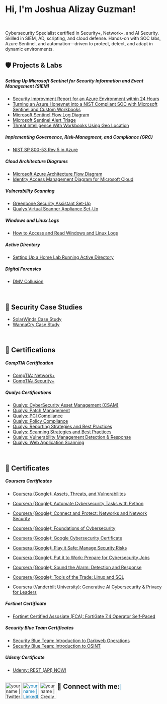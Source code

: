 <h1>Hi, I'm Joshua Alizay Guzman! <a href="https://www.linkedin.com/in/guzmanjoshua/"> </a></h1>
</br>

Cybersecurity Specialist certified in Security+, Network+, and AI Security. Skilled in SIEM, AD, scripting, and cloud defense. Hands-on with SOC labs, Azure Sentinel, and automation—driven to protect, detect, and adapt in dynamic environments.

 <h2>🛡️ Projects & Labs </h2>

 <h5> Setting Up Microsoft Sentinel for Security Information and Event Management (SIEM) </h5> 

- [Security Improvment Report for an Azure Environment within 24 Hours](https://github.com/guzmanjoshua/Cybersecurity-Projects/blob/main/Before%20and%20After%20Honeynet%20Report.md)
- [Turning an Azure Honeynet into a NIST Compliant SOC with Microsoft Sentinel and Custom Workbooks](https://github.com/guzmanjoshua/Cybersecurity-Projects/blob/main/Turning%20an%20Azure%20Honeynet%20into%20a%20NIST%20Compliant%20SOC.md)
- [Microsoft Sentinel Flow Log Diagram](https://github.com/guzmanjoshua/Diagrams/blob/main/Azure%20Microsoft%20Sentinal%20Flow%20Chart.png)
- [Microsoft Sentinel Alert Triage](https://github.com/guzmanjoshua/Incident-Report/blob/main/Incidents%20Home%20Page.md)
- [Threat Intelligence With Workbooks Using Geo Location](https://github.com/guzmanjoshua/Cybersecurity-Projects/blob/main/Workbooks%20and%20Geo%20Locations.md)

 <h5> Implementing Governence, Risk-Managment, and Compliance (GRC)</h5> 
 
- [NIST SP 800-53 Rev 5 in Azure](https://github.com/guzmanjoshua/Cybersecurity-Projects/blob/main/NIST%20SP%20800-53%20Rev%205%20in%20Azure.md)

 <h5> Cloud Architecture Diagrams </h5> 
 
 - [Microsoft Azure Architecture Flow Diagram](https://github.com/guzmanjoshua/Diagrams/blob/main/Azure%20Diagram.png)
 - [Identity Access Management Diagram for Microsoft Cloud](https://github.com/guzmanjoshua/Diagrams/blob/main/Microsoft%20Role%20Hierarchy.png)

 <h5> Vulnerability Scanning </h5> 
  
- [Greenbone Security Assistant Set-Up](https://github.com/guzmanjoshua/Scanners/blob/main/Greenbone%20Security%20Assistant%20Set-Up.md)
- [Qualys Virtual Scanner Appliance Set-Up](https://github.com/guzmanjoshua/Scanners/blob/main/Qualys%20Virtual%20Scanner%20Appliance%20Set-Up.md)

 <h5> Windows and Linux Logs </h5>

 - [How to Access and Read Windows and Linux Logs](https://github.com/guzmanjoshua/Cybersecurity-Projects/blob/main/How%20to%20Access%20and%20Read%20Windows%20and%20Linux%20Logs.md)

 <h5> Active Directory </h5> 
 
 - [Setting Up a Home Lab Running Active Directory](https://github.com/guzmanjoshua/Cybersecurity-Projects/blob/main/Setup%20a%20Home%20Lab%20Running%20Active%20Directory.md)

 <h5> Digital Forensics </h5> 
  
- [DMV Collusion](https://github.com/guzmanjoshua/Cybersecurity-Projects/blob/main/Digitial%20Forensics.md)
  
</br>

<h2>📖 Security Case Studies</h2>

- [SolarWinds Case Study](https://github.com/guzmanjoshua/Case-Studies/blob/main/SolarWinds%20Sunburst%20Case%20Study.md)
- [WannaCry Case Study](https://github.com/guzmanjoshua/Case-Studies/blob/main/WannaCry%20Case%20Study.md)
</br> 

<h2>📜 Certifications </h2>

<h5> CompTIA Certification</h5>

  - [CompTIA: Network+](https://github.com/guzmanjoshua/Qualifications/blob/main/Joshua%20Guzman%20CompTIA%20Network%2B%20ce%20certificate-1.png)
  - [CompTIA: Security+](https://github.com/guzmanjoshua/Qualifications/blob/main/CompTIA%20Security%2B%20Pic.jpg)

<h5> Qualys Certifications</h5> 

  - [Qualys: CyberSecurity Asset Management (CSAM)](https://github.com/guzmanjoshua/Qualifications/blob/main/Joshua%20Guzman-CSAM-course-completion.pdf)
  - [Qualys: Patch Management](https://github.com/guzmanjoshua/Qualifications/blob/main/Joshua%20Guzman-PM-course-completion.pdf)
  - [Qualys: PCI Compliance](https://github.com/guzmanjoshua/Qualifications/blob/main/Joshua%20Guzman-PCI-Compliance-course-completion.pdf)
  - [Qualys: Policy Compliance](https://github.com/guzmanjoshua/Qualifications/blob/main/Joshua%20Guzman-PC-course-completion.pdf)
  - [Qualys: Reporting Strategies and Best Practices](https://github.com/guzmanjoshua/Qualifications/blob/main/Joshua%20Guzman-RSBP-course-completion.pdf)
  - [Qualys: Scanning Strategies and Best Practices](https://github.com/guzmanjoshua/Qualifications/blob/main/Joshua%20Guzman-SSBP-course-completion.pdf)
  - [Qualys: Vulnerability Management Detection & Response](https://github.com/guzmanjoshua/Qualifications/blob/main/Joshua%20Guzman-VMDR-course-completion.pdf)
  - [Qualys: Web Application Scanning](https://github.com/guzmanjoshua/Qualifications/blob/main/Joshua%20Guzman-WAS-course-completion.pdf)
 </br>

<h2>📃 Certificates </h2>

<h5> Coursera Certificates</h5> 

  - [Coursera (Google): Assets, Threats, and Vulnerabilites](https://github.com/guzmanjoshua/Qualifications/blob/main/Coursera%20Google%20Certificate%205.pdf)
  - [Coursera (Google): Automate Cybersecurity Tasks with Python](https://github.com/guzmanjoshua/Qualifications/blob/main/Coursera%20Google%20Certificate%207.pdf)
  - [Coursera (Google): Connect and Protect: Networks and Network Security](https://github.com/guzmanjoshua/Qualifications/blob/main/Coursera%20Google%20Certificate%203.pdf)
  - [Coursera (Google): Foundations of Cybersecurity](https://github.com/guzmanjoshua/Qualifications/blob/main/Coursera%20Google%20Certificate%201.pdf)
  - [Coursera (Google): Google Cybersecurity Certificate](https://github.com/guzmanjoshua/Qualifications/blob/main/Coursera%20Google%20Certificate%20ALL.pdf)
  - [Coursera (Google): Play it Safe: Manage Security Risks](https://github.com/guzmanjoshua/Qualifications/blob/main/Coursera%20Google%20Certificate%202.pdf)
  - [Coursera (Google): Put it to Work: Prepare for Cybersecurity Jobs](https://github.com/guzmanjoshua/Qualifications/blob/main/Coursera%20Google%20Certificate%208.pdf)
  - [Coursera (Google): Sound the Alarm: Detection and Response](https://github.com/guzmanjoshua/Qualifications/blob/main/Coursera%20Google%20Certificate%206.pdf)
  - [Coursera (Google): Tools of the Trade: Linux and SQL](https://github.com/guzmanjoshua/Qualifications/blob/main/Coursera%20Google%20Certificate%204.pdf)

  - [Coursera (Vanderbilt University): Generative AI Cybersecurity & Privacy for Leaders](https://github.com/guzmanjoshua/Qualifications/blob/main/VU%20Cybersecurity%20Pic.jpg)

<h5> Fortinet Certificate</h5> 

  - [Fortinet Certified Assosiate (FCA): FortiGate 7.4 Operator Self-Paced](https://github.com/guzmanjoshua/Qualifications/blob/main/Course_Completion_Certificate-1.png)

<h5> Security Blue Team Certificates</h5> 

  - [Security Blue Team: Introduction to Darkweb Operations](https://github.com/guzmanjoshua/Qualifications/blob/main/Introduction%20to%20Dark%20Web%20Operations-course.pdf)
  - [Security Blue Team: Introduction to OSINT](https://github.com/guzmanjoshua/Qualifications/blob/main/Introduction%20to%20OSINT-course.pdf)

<h5> Udemy Certificate</h5> 

  - [Udemy: REST (API) NOW!](https://github.com/guzmanjoshua/Qualifications/blob/main/REST%20(API)%20NOW!%20Cert.jpg)
</br>

<h2 style="display: inline;">🤳 Connect with me:</h2>
<a href="https://twitter.com/JoshyG0102"><img align="left" alt="yourname | Twitter" width="52px" src="https://www.freepnglogos.com/uploads/twitter-x-logo-png/twitter-x-logo-png-9.png" /></a>
<a href="https://www.linkedin.com/in/guzmanjoshua/" style="color: #0077B5; border: 1px solid #0077B5;">
  <img align="left" alt="yourname | LinkedIn" width="52px" src="https://pngmind.com/wp-content/uploads/2019/08/Linkedin-Logo-Png-Transparent-Background-1.png" />
<a href="https://www.credly.com/users/joshuaguzman"><img align="left" alt="yourname | Credly" width="52px" src="https://www.pngrepo.com/png/331358/512/credly.png" /></a>
</a>

